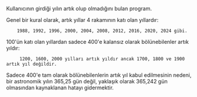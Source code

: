 Kullanıcının girdiği yılın artık olup olmadığını bulan program.

Genel bir kural olarak, artık yıllar 4 rakamının katı olan yıllardır:

        1988, 1992, 1996, 2000, 2004, 2008, 2012, 2016, 2020, 2024 gibi.
        
100'ün katı olan yıllardan sadece 400'e kalansız olarak bölünebilenler artık yıldır:

         1200, 1600, 2000 yılları artık yıldır ancak 1700, 1800 ve 1900 artık yıl değildir.
         
Sadece 400'e tam olarak bölünebilenlerin artık yıl kabul edilmesinin nedeni, bir astronomik yılın 365,25 gün değil, yaklaşık olarak 365,242 gün olmasından kaynaklanan hatayı gidermektir.
